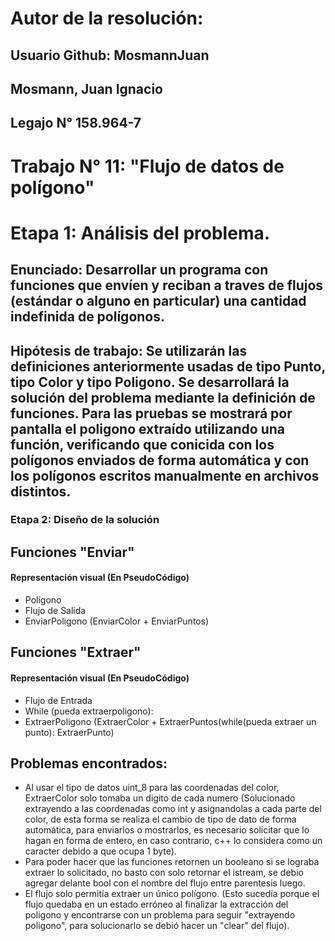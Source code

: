 # Autor de la resolución:
## Usuario Github: MosmannJuan
## Mosmann, Juan Ignacio
## Legajo N° 158.964-7

# Trabajo N° 11: "Flujo de datos de polígono"

# Etapa 1: Análisis del problema.
## Enunciado: Desarrollar un programa con funciones que envíen y reciban a traves de flujos (estándar o alguno en particular) una cantidad indefinida de polígonos.

## Hipótesis de trabajo: Se utilizarán las definiciones anteriormente usadas de tipo Punto, tipo Color y tipo Poligono. Se desarrollará la solución del problema mediante la definición de funciones. Para las pruebas se mostrará por pantalla el poligono extraído utilizando una función, verificando que conicida con los polígonos enviados de forma automática y con los polígonos escritos manualmente en archivos distintos.

### **Etapa 2: Diseño de la solución**

## **Funciones "Enviar"**

#### Representación visual (En PseudoCódigo)

* Polígono 
* Flujo de Salida
* EnviarPoligono (EnviarColor + EnviarPuntos)

## **Funciones "Extraer"**

#### Representación visual (En PseudoCódigo)

* Flujo de Entrada
* While (pueda extraerpoligono): 
* ExtraerPoligono (ExtraerColor + ExtraerPuntos(while(pueda extraer un punto): ExtraerPunto)

## Problemas encontrados: 
* Al usar el tipo de datos uint_8 para las coordenadas del color, ExtraerColor solo tomaba un digito de cada numero (Solucionado extrayendo a las coordenadas como int y asignandolas a cada parte del color, de esta forma se realiza el cambio de tipo de dato de forma automática, para enviarlos o mostrarlos, es necesario solicitar que lo hagan en forma de entero, en caso contrario, c++ lo considera como un caracter debido a que ocupa 1 byte).
* Para poder hacer que las funciones retornen un booleano si se lograba extraer lo solicitado, no basto con solo retornar el istream, se debio agregar delante bool con el nombre del flujo entre parentesis luego.
* El flujo solo permitía extraer un único polígono. (Esto sucedía porque el flujo quedaba en un estado erróneo al finalizar la extracción del poligono y encontrarse con un problema para seguir "extrayendo poligono", para solucionarlo se debió hacer un "clear" del flujo).
